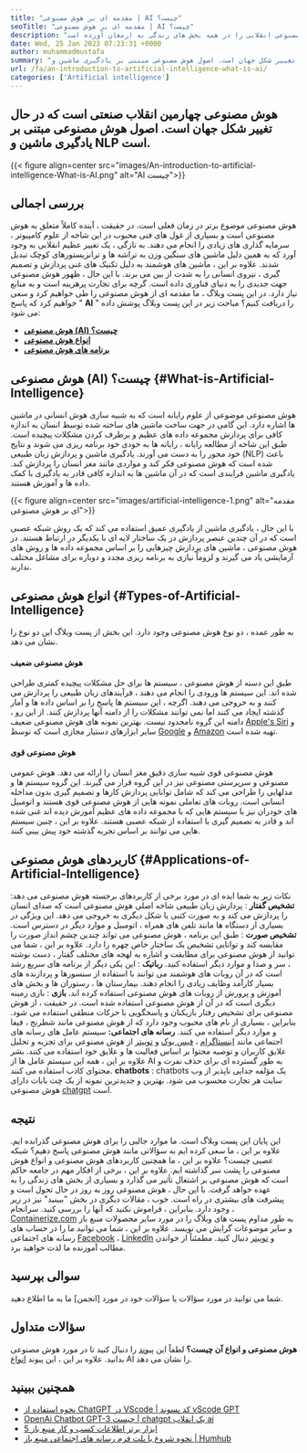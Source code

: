 ```yaml
---
title: "مقدمه ای بر هوش مصنوعی | AI چیست؟" 
seoTitle: "مقدمه ای بر هوش مصنوعی | AI چیست؟" 
description: "این راهنما را دنبال کنید تا بدانید هوش مصنوعی و کاربردهای هوش مصنوعی چیست. هوش مصنوعی انقلابی را در همه بخش های زندگی به ارمغان آورده است." 
date: Wed, 25 Jan 2023 07:23:31 +0000
author: muhammadmustafa
summary: "هوش مصنوعی چهارمین انقلاب صنعتی است که در حال تغییر شکل جهان است. اصول هوش مصنوعی مبتنی بر یادگیری ماشین و NLP است." 
url: /fa/an-introduction-to-artificial-intelligence-what-is-ai/
categories: ['Artificial intelligence']
---
```


## هوش مصنوعی چهارمین انقلاب صنعتی است که در حال تغییر شکل جهان است. اصول هوش مصنوعی مبتنی بر یادگیری ماشین و NLP است.

{{< figure align=center src="images/An-introduction-to-artificial-intelligence-What-is-AI.png" alt="AI چیست">}}


## بررسی اجمالی
هوش مصنوعی موضوع برتر در زمان فعلی است. در حقیقت ، آینده کاملاً متعلق به هوش مصنوعی است و بسیاری از غول های فنی محبوب در این شاخه از علوم کامپیوتر ، سرمایه گذاری های زیادی را انجام می دهند. به تازگی ، یک تغییر عظیم انقلابی به وجود آورد که به همین دلیل ماشین های سنگین وزن به تراشه ها و ترانزیستورهای کوچک تبدیل شدند. علاوه بر این ، ماشین های هوشمند به دلیل تکنیک های غنی پردازش و تصمیم گیری ، نیروی انسانی را به شدت از بین می برند. با این حال ، ظهور هوش مصنوعی جهت جدیدی را به دنیای فناوری داده است. گرچه برای تجارت پرهزینه است و به منابع نیاز دارد. در این پست وبلاگ ، ما مقدمه ای از هوش مصنوعی را طی خواهیم کرد و سعی خواهیم کرد که پاسخ " **AI** " را دریافت کنیم؟
مباحث زیر در این پست وبلاگ پوشش داده می شود:
* [ **هوش مصنوعی (AI) چیست؟** ][1]
* [ **انواع هوش مصنوعی** ][2]
* **[برنامه های هوش مصنوعی][3]** 

## هوش مصنوعی (AI) چیست؟ {#What-is-Artificial-Intelligence}

هوش مصنوعی موضوعی از علوم رایانه است که به شبیه سازی هوش انسانی در ماشین ها اشاره دارد. این گامی در جهت ساخت ماشین های ساخته شده توسط انسان به اندازه کافی برای پردازش مجموعه داده های عظیم و برطرف کردن مشکلات پیچیده است. طبق این شاخه از مطالعه رایانه ، رایانه ها به خودی خود برنامه ریزی می شوند و نتایج خود محور را به دست می آورند. یادگیری ماشین و پردازش زبان طبیعی (NLP) باعث شده است که هوش مصنوعی فکر کند و مواردی مانند مغز انسان را پردازش کند. یادگیری ماشین فرایندی است که در آن ماشین ها به اندازه کافی قادر به یادگیری با کمک داده ها و آموزش هستند.

{{< figure align=center src="images/artificial-intelligence-1.png" alt="مقدمه ای بر هوش مصنوعی">}}

با این حال ، یادگیری ماشین از یادگیری عمیق استفاده می کند که یک روش شبکه عصبی است که در آن چندین عنصر پردازش در یک ساختار لایه ای با یکدیگر در ارتباط هستند. در هوش مصنوعی ، ماشین های پردازش چیزهایی را بر اساس مجموعه داده ها و روش های آزمایشی یاد می گیرند و لزوماً نیازی به برنامه ریزی مجدد و دوباره برای مشاغل مختلف ندارند.

## انواع هوش مصنوعی {#Types-of-Artificial-Intelligence}

به طور عمده ، دو نوع هوش مصنوعی وجود دارد. این بخش از پست وبلاگ این دو نوع را نشان می دهد.

#### هوش مصنوعی ضعیف
طبق این دسته از هوش مصنوعی ، سیستم ها برای حل مشکلات پیچیده کمتری طراحی شده اند. این سیستم ها ورودی را انجام می دهند ، فرآیندهای زبان طبیعی را پردازش می کنند و به خروجی می دهند. اگرچه ، این سیستم ها پاسخ را بر اساس داده ها و آمار گذشته ایجاد می کنند اما نمی توانند مشکلات را از دامنه آنها پردازش کنند. از این رو ، دامنه این گروه نامحدود نیست. بهترین نمونه های هوش مصنوعی ضعیف [Apple's Siri][4] و سایر ابزارهای دستیار مجازی است که توسط [Google][5] و [Amazon][6] تهیه شده است.

#### هوش مصنوعی قوی
هوش مصنوعی قوی شبیه سازی دقیق مغز انسان را ارائه می دهد. هوش عمومی مصنوعی و سرپرستی مصنوعی نیز در این گروه قرار می گیرند. این گروه سیستم ها و مدلهایی را طراحی می کند که شامل توانایی پردازش کارها و تصمیم گیری بدون مداخله انسانی است. روبات های تعاملی نمونه هایی از هوش مصنوعی قوی هستند و اتومبیل های خودران نیز با سیستم هایی که با مجموعه داده های عظیم آموزش دیده اند غنی شده اند و قادر به تصمیم گیری با استفاده از شبکه عصبی هستند. علاوه بر این ، چنین سیستم هایی می توانند بر اساس تجربه گذشته خود پیش بینی کنند.

## **کاربردهای هوش مصنوعی** {#Applications-of-Artificial-Intelligence}

نکات زیر به شما ایده ای در مورد برخی از کاربردهای برجسته هوش مصنوعی می دهد:
**تشخیص گفتار** : پردازش زبان طبیعی شاخه اصلی هوش مصنوعی است که صدای انسان را پردازش می کند و به صورت کتبی یا شکل دیگری به خروجی می دهد. این ویژگی در بسیاری از دستگاه ها مانند تلفن های همراه ، اتومبیل و موارد دیگر در دسترس است.
**تشخیص صورت** : طبق این برنامه ، هوش مصنوعی می تواند چندین چشم انداز صورت را مقایسه کند و توانایی تشخیص یک ساختار خاص چهره را دارد. علاوه بر این ، شما می توانید از هوش مصنوعی برای مطابقت و اشاره به لهجه های مختلف گفتار ، دست نوشته ، سر و صدا و موارد دیگر استفاده کنید.
**رباتیک** : این یکی دیگر از برنامه های سریع رشد است که در آن روبات های هوشمند می توانند با استفاده از سنسورها و پردازنده های بسیار کارآمد وظایف زیادی را انجام دهند. بیمارستان ها ، رستوران ها و بخش های آموزش و پرورش از روبات های هوش مصنوعی استفاده کرده اند.
**بازی** : بازی زمینه دیگری است که در آن از هوش مصنوعی استفاده شده است. در حقیقت ، از هوش مصنوعی برای تشخیص رفتار بازیکنان و پاسخگویی با حرکات منطقی استفاده می شود. بنابراین ، بسیاری از نام های محبوب وجود دارد که از هوش مصنوعی مانند شطرنج ، فیفا و موارد دیگر استفاده می کنند.
**رسانه های اجتماعی:**  سیستم عامل های رسانه های اجتماعی مانند [اینستاگرام][7] ، [فیس بوک][8] و [توییتر][9] از هوش مصنوعی برای تجزیه و تحلیل علایق کاربران و توصیه محتوا بر اساس فعالیت ها و علایق خود استفاده می کنند. بشر علاوه بر این ، همه این سیستم عامل ها از AI به طور گسترده ای برای حذف نفرت و محتوای کاذب استفاده می کنند.
**chatbots** : chatbots یک مؤلفه جدایی ناپذیر از وب سایت هر تجارت محسوب می شود. بهترین و جدیدترین نمونه از یک چت بابات دارای هوش مصنوعی [chatgpt][10] است.

## نتیجه
این پایان این پست وبلاگ است. ما موارد جالبی را برای هوش مصنوعی گذرانده ایم. علاوه بر این ، ما سعی کرده ایم به سؤالاتی مانند هوش مصنوعی پاسخ دهیم؟ شبکه عصبی چیست؟ علاوه بر این ، ما همچنین کاربردهای هوش مصنوعی و انواع هوش مصنوعی را پشت سر گذاشته ایم. علاوه بر این ، برخی از افکار مهم در جامعه حاکم است که هوش مصنوعی بر اشتغال تأثیر می گذارد و بسیاری از بخش های زندگی را به عهده خواهد گرفت. با این حال ، هوش مصنوعی روز به روز در حال تحول است و پیشرفت های بیشتری در راه است. خوب ، مقالات دیگری در بخش "ببینید" نیز در زیر وجود دارد. بنابراین ، فراموش نکنید که آنها را بررسی کنید.
سرانجام ، [Containerize.com][11] به طور مداوم پست های وبلاگ را در مورد سایر محصولات منبع باز و سایر موضوعات گرایش می نویسد. علاوه بر این ، شما می توانید ما را در حساب های رسانه های اجتماعی [Facebook][12] ، [LinkedIn][13] و [توییتر][14] دنبال کنید. مطمئناً از خواندن مطالب آموزنده ما لذت خواهید برد.

## سوالی بپرسید
شما می توانید در مورد سؤالات یا سؤالات خود در مورد [انجمن] ما به ما اطلاع دهید.

## سؤالات متداول
**هوش مصنوعی و انواع آن چیست؟** 
لطفاً این [پیوند][1] را دنبال کنید تا در مورد هوش مصنوعی بدانید. علاوه بر این ، این پیوند [انواع][2] AI را نشان می دهد.

## همچنین ببینید
  * [نحوه استفاده از ChatGPT در VScode | کد پسوند vScode GPT][16]
  * [OpenAi Chatbot GPT-3 چیست | chatgpt یک انقلاب ai][10]
  * [5 ابزار برتر اطلاعات کسب و کار منبع باز][17]
  * [نحوه شروع با پلت فرم رسانه های اجتماعی منبع باز | Humhub][18]



[1]: #What-is-Artificial-Intelligence
[2]: #Types-of-Artificial-Intelligence
[3]: #Applications-of-Artificial-Intelligence
[4]: https://www.apple.com/siri/
[5]: https://assistant.google.com/
[6]: https://www.google.com/search?q=amazon+alexa&rlz=1C5CHFA_enPK998PK998&oq=amazon&aqs=chrome.0.0i67j46i67i199i433i465j0i67l2j0i67i433j69i60l3.2098j0j7&sourceid=chrome&ie=UTF-8
[7]: https://instagram.com/
[8]: https://www.facebook.com/
[9]: https://twitter.com/home
[10]: https://blog.containerize.com/artificial-intelligence/what-is-openai-chatbot-gpt-3-chatgpt-an-ai-revolution/
[11]: https://www.containerize.com/
[12]: https://web.facebook.com/containerize
[13]: https://www.linkedin.com/company/containerize/
[14]: https://twitter.com/containerize_co
[15]: https://forum.containerize.com/
[16]: https://blog.containerize.com/artificial-intelligence/how-to-use-chatgpt-in-vscode-the-vscode-extension-codegpt/
[17]: https://blog.containerize.com/business-intelligence-software/top-5-open-source-business-intelligence-solutions-of-2021/
[18]: https://blog.containerize.com/social-network-platforms/how-to-start-with-open-source-social-media-platform-humhub/
